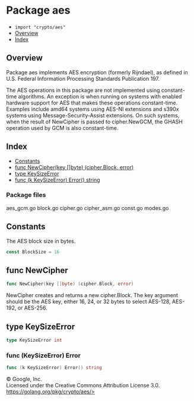 Package aes
===========

-   `import "crypto/aes"`
-   [Overview](#pkg-overview)
-   [Index](#pkg-index)

Overview 
--------

Package aes implements AES encryption (formerly Rijndael), as defined in
U.S. Federal Information Processing Standards Publication 197.

The AES operations in this package are not implemented using
constant-time algorithms. An exception is when running on systems with
enabled hardware support for AES that makes these operations
constant-time. Examples include amd64 systems using AES-NI extensions
and s390x systems using Message-Security-Assist extensions. On such
systems, when the result of NewCipher is passed to cipher.NewGCM, the
GHASH operation used by GCM is also constant-time.

Index 
-----

-   [Constants](#pkg-constants)
-   [func NewCipher(key \[\]byte) (cipher.Block, error)](#NewCipher)
-   [type KeySizeError](#KeySizeError)
-   [func (k KeySizeError) Error() string](#KeySizeError.Error)

### Package files

aes\_gcm.go block.go cipher.go cipher\_asm.go const.go modes.go

Constants 
---------

The AES block size in bytes.

```go
const BlockSize = 16
```

func NewCipher 
--------------

```go
func NewCipher(key []byte) (cipher.Block, error)
```

NewCipher creates and returns a new cipher.Block. The key argument
should be the AES key, either 16, 24, or 32 bytes to select AES-128,
AES-192, or AES-256.

type KeySizeError 
-----------------

```go
type KeySizeError int
```

### func (KeySizeError) Error 

```go
func (k KeySizeError) Error() string
```

 
© Google, Inc.\
Licensed under the Creative Commons Attribution License 3.0.\
https://golang.org/pkg/crypto/aes/>

